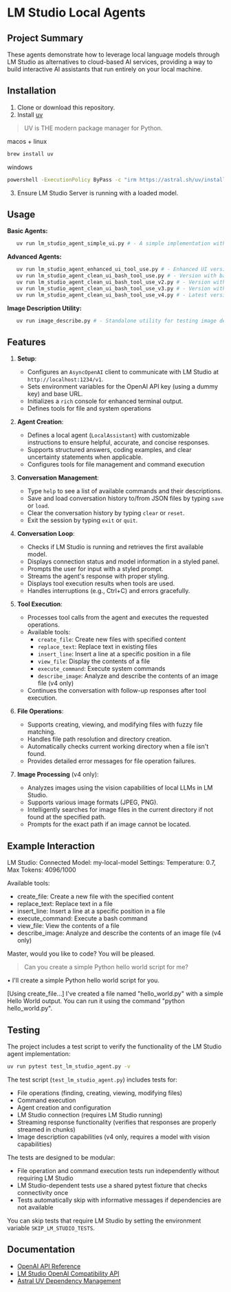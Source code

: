# LM Studio Local Agents

## Project Summary

These agents demonstrate how to leverage local language models through LM Studio as alternatives to cloud-based AI services, providing a way to build interactive AI assistants that run entirely on your local machine.

## Installation

1. Clone or download this repository.
2. Install [uv](https://docs.astral.sh/uv/getting-started/installation/) 
> UV is THE modern package manager for Python.

macos + linux
```bash
brew install uv
```

windows
```bash
powershell -ExecutionPolicy ByPass -c "irm https://astral.sh/uv/install.ps1 | iex"
```

3. Ensure LM Studio Server is running with a loaded model.


## Usage

**Basic Agents:**
```bash
   uv run lm_studio_agent_simple_ui.py # - A simple implementation with basic UI formatting
```

**Advanced Agents:**
```bash
   uv run lm_studio_agent_enhanced_ui_tool_use.py # - Enhanced UI version with tool use capabilities
   uv run lm_studio_agent_clean_ui_bash_tool_use.py # - Version with bash and tool use support
   uv run lm_studio_agent_clean_ui_bash_tool_use_v2.py # - Version with improved bash and tool use support
   uv run lm_studio_agent_clean_ui_bash_tool_use_v3.py # - Version with additional improvements and stability enhancements
   uv run lm_studio_agent_clean_ui_bash_tool_use_v4.py # - Latest version with image description capabilities
```

**Image Description Utility:**
```bash
   uv run image_describe.py # - Standalone utility for testing image description with LM Studio
```

## Features

1. **Setup**:
   - Configures an `AsyncOpenAI` client to communicate with LM Studio at `http://localhost:1234/v1`.
   - Sets environment variables for the OpenAI API key (using a dummy key) and base URL.
   - Initializes a `rich` console for enhanced terminal output.
   - Defines tools for file and system operations

2. **Agent Creation**:
   - Defines a local agent (`LocalAssistant`) with customizable instructions to ensure helpful, accurate, and concise responses.
   - Supports structured answers, coding examples, and clear uncertainty statements when applicable.
   - Configures tools for file management and command execution

3. **Conversation Management**:
   - Type `help` to see a list of available commands and their descriptions.
   - Save and load conversation history to/from JSON files by typing `save` or `load`.
   - Clear the conversation history by typing `clear` or `reset`.
   - Exit the session by typing `exit` or `quit`.

4. **Conversation Loop**:
   - Checks if LM Studio is running and retrieves the first available model.
   - Displays connection status and model information in a styled panel.
   - Prompts the user for input with a styled prompt.
   - Streams the agent's response with proper styling.
   - Displays tool execution results when tools are used.
   - Handles interruptions (e.g., Ctrl+C) and errors gracefully.

5. **Tool Execution**:
   - Processes tool calls from the agent and executes the requested operations.
   - Available tools:
     - `create_file`: Create new files with specified content
     - `replace_text`: Replace text in existing files
     - `insert_line`: Insert a line at a specific position in a file
     - `view_file`: Display the contents of a file
     - `execute_command`: Execute system commands
     - `describe_image`: Analyze and describe the contents of an image file (v4 only)
   - Continues the conversation with follow-up responses after tool execution.

6. **File Operations**:
   - Supports creating, viewing, and modifying files with fuzzy file matching.
   - Handles file path resolution and directory creation.
   - Automatically checks current working directory when a file isn't found.
   - Provides detailed error messages for file operation failures.

7. **Image Processing** (v4 only):
   - Analyzes images using the vision capabilities of local LLMs in LM Studio.
   - Supports various image formats (JPEG, PNG).
   - Intelligently searches for image files in the current directory if not found at the specified path.
   - Prompts for the exact path if an image cannot be located.

## Example Interaction

LM Studio: Connected
Model: my-local-model
Settings: Temperature: 0.7, Max Tokens: 4096/1000

Available tools:
- create_file: Create a new file with the specified content
- replace_text: Replace text in a file
- insert_line: Insert a line at a specific position in a file
- execute_command: Execute a bash command
- view_file: View the contents of a file
- describe_image: Analyze and describe the contents of an image file (v4 only)

Master, would you like to code? You will be pleased.

> Can you create a simple Python hello world script for me?

• I'll create a simple Python hello world script for you.

[Using create_file...]
I've created a file named "hello_world.py" with a simple Hello World output. You can run it using the command "python hello_world.py".

## Testing

The project includes a test script to verify the functionality of the LM Studio agent implementation:

```bash
uv run pytest test_lm_studio_agent.py -v
```

The test script (`test_lm_studio_agent.py`) includes tests for:
- File operations (finding, creating, viewing, modifying files)
- Command execution
- Agent creation and configuration
- LM Studio connection (requires LM Studio running)
- Streaming response functionality (verifies that responses are properly streamed in chunks)
- Image description capabilities (v4 only, requires a model with vision capabilities)

The tests are designed to be modular:
- File operation and command execution tests run independently without requiring LM Studio
- LM Studio-dependent tests use a shared pytest fixture that checks connectivity once
- Tests automatically skip with informative messages if dependencies are not available

You can skip tests that require LM Studio by setting the environment variable `SKIP_LM_STUDIO_TESTS`.

## Documentation

- [OpenAI API Reference](https://platform.openai.com/docs/api-reference/introduction)
- [LM Studio OpenAI Compatibility API](https://lmstudio.ai/docs/app/api/endpoints/openai)
- [Astral UV Dependency Management](https://docs.astral.sh/uv/)